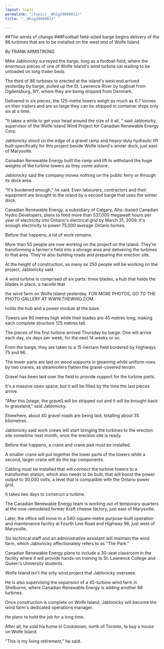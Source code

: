 ```yaml
---
layout: topic
permalink: "/topic/__Whig20080812/"
title: "__Whig20080812"

---
```


##The winds of change
###Football field-sized barge begins delivery of the 86 turbines that are to be installed on the west end of Wolfe Island

By FRANK ARMSTRONG

Mike Jablonicky surveyed the barge, long as a football field, where the enormous pieces of one of Wolfe Island's wind turbine sat waiting to be unloaded on long trailer beds.

The third of 86 turbines to erected at the island's west end arrived yesterday by barge, pulled up the St. Lawrence River by tugboat from Ogdensburg, NY, where they are being shipped from Denmark.

Delivered in six pieces, the 125-metre towers weigh as much as 6.7 tonnes on their trailers and are so large they can be shipped in container ships only six at a time.

"It takes a while to get your head around the size of it all, " said Jablonicky, supervisor of the Wolfe Island Wind Project for Canadian Renewable Energy Corp.

Jablonicky stood on the edge of a gravel ramp and heavy-duty hydraulic lift built specifically for this project beside Wolfe Island's winter dock, just east of Marysville.

Canadian Renewable Energy built the ramp and lift to withstand the huge weights of the turbine towers as they come ashore.

Jablonicky said the company moves nothing on the public ferry or through its dock area.

"It's burdened enough," he said. Even labourers, contractors and their equipment are brought to the island by a second barge that uses the winter dock.

Canadian Renewable Energy, a subsidiary of Calgary, Alta.-based Canadian Hydro Developers, plans to feed more than 537,000 megawatt hours per year of electricity into Ontario's electrical grid by March 31, 2009. It's enough electricity to power 75,000 average Ontario homes.

Before that happens, a lot of work remains.

More than 50 people are now working on the project on the island. They're transforming a farmer's field into a storage area and delivering the turbines to that area. They're also building roads and preparing the erection site.

At the height of construction, as many as 250 people will be working on the project, Jablonicky said.

A wind turbine is comprised of six parts: three blades, a hub that holds the blades in place, a nacelle that

the wind farm on Wolfe Island yesterday. FOR MORE PHOTOS, GO TO THE PHOTO GALLERY AT WWW.THEWHIG.COM.

holds the hub and a power module at the base.

Towers are 80 metres high while their blades are 45 metres long, making each complete structure 125 metres tall.

The pieces of the first turbine arrived Thursday by barge. One will arrive each day, six days per week, for the next 14 weeks or so.

From the barge, they are taken to a 15-hectare field bordered by Highways 75 and 96.

The tower parts are laid on wood supports in gleaming white uniform rows by two cranes, as steamrollers flatten the gravel-covered terrain.

Gravel has been laid over the field to provide support for the turbine parts.

It's a massive open space, but it will be filled by the time the last pieces arrive.

"After this [stage, the gravel] will be stripped out and it will be brought back to grassland," said Jablonicky.

Elsewhere, about 40 gravel roads are being laid, totalling about 35 kilometres.

Jablonicky said work crews will start bringing the turbines to the erection site sometime next month, once the erection site is ready.

Before that happens, a crane and crane pad must be installed.

A smaller crane will put together the lower parts of the towers while a second, larger crane will do the top components.

Cabling must be installed that will connect the turbine towers to a transformer station, which also needs to be built, that will boost the power output to 30,000 volts, a level that is compatible with the Ontario power grid.

It takes two days to construct a turbine.

The Canadian Renewable Energy team is working out of temporary quarters at the now-remodeled former Kraft cheese factory, just east of Marysville.

Later, the office will move to a 540-square-metre purpose-built operation and maintenance facility at Fourth Line Road and Highway 96, just west of Marysville.

Six technical staff and an administrative assistant will maintain the wind farm, which Jablonicky affectionately refers to as "The Park."

Canadian Renewable Energy plans to include a 30-seat classroom in the facility where it will provide hands-on training to St. Lawrence College and Queen's University students.

Wolfe Island isn't the only wind project that Jablonicky oversees.

He is also supervising the expansion of a 45-turbine wind farm in Shelburne, where Canadian Renewable Energy is adding another 88 turbines.

Once construction is complete on Wolfe Island, Jablonicky will become the wind farm's dedicated operations manager.

He plans to hold the job for a long time.

After all, he sold his home in Cookstown, north of Toronto, to buy a house on Wolfe Island.

"This is my living retirement," he said.



